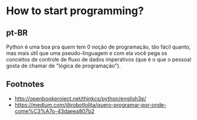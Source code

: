 # How to start programming?

## pt-BR

Python é uma boa pra quem tem 0 noção de programação, tão fácil quanto, mas mais útil que uma pseudo-linguagem e com ela você pega os conceitos de controle de fluxo de dados imperativos (que é o que o pessoal gosta de chamar de "lógica de programação").

## Footnotes

- http://openbookproject.net/thinkcs/python/english3e/
- https://medium.com/@robotlolita/quero-programar-por-onde-come%C3%A7o-43daeea807b2
